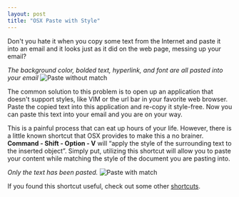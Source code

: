 ```yaml
---
layout: post
title: "OSX Paste with Style"
---
```


Don't you hate it when you copy some text from the Internet and paste it into an
email and it looks just as it did on the web page, messing up your email?

_The background color, bolded text, hyperlink, and font are all pasted into your
email_
![Paste without match][nomatch]

The common solution to this problem is to open up an application that doesn't
support styles, like VIM or the url bar in your favorite web browser. Paste the
copied text into this application and re-copy it style-free. Now you can paste
this text into your email and you are on your way.

This is a painful process that can eat up hours of your life. However, there is
a little known shortcut that OSX provides to make this a no brainer. **Command -
Shift - Option - V** will “apply the style of the surrounding text to the
inserted object”. Simply put, utilizing this shortcut will allow you to paste
your content while matching the style of the document you are pasting into. 

_Only the text has been pasted._
![Paste with match][match]

If you found this shortcut useful, check out some other [shortcuts][].

[shortcuts]: http://support.apple.com/kb/ht1343
[nomatch]: /assets/images{{page.url}}/paste-without-match.png
[match]: /assets/images{{page.url}}/paste-with-match.png
